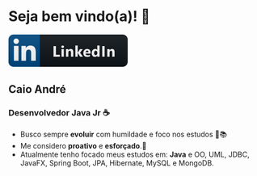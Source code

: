# Seja bem vindo(a)! 👋
[![Linkedin](https://github.com/caioandre15/caioandre15/blob/master/linkedin.svg)](https://www.linkedin.com/in/caio-a-599115a7)
## **Caio André** 
### Desenvolvedor Java Jr :coffee:
* Busco sempre **evoluir** com humildade e foco nos estudos :rocket::books: 
* Me considero **proativo** e **esforçado**.:muscle:
* Atualmente tenho focado meus estudos em: **Java** e OO, UML, JDBC, JavaFX, Spring Boot, JPA, Hibernate, MySQL e MongoDB.


<!--
**caioandre15/caioandre15** is a ✨ _special_ ✨ repository because its `README.md` (this file) appears on your GitHub profile.

Here are some ideas to get you started:

- 🔭 I’m currently working on ...
- 🌱 I’m currently learning ...
- 👯 I’m looking to collaborate on ...
- 🤔 I’m looking for help with ...
- 💬 Ask me about ...
- 📫 How to reach me: ...
- 😄 Pronouns: ...
- ⚡ Fun fact: ...
-->
